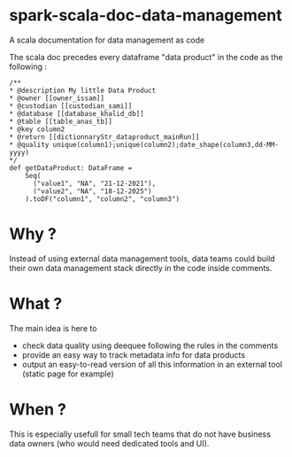 # spark-scala-doc-data-management

A scala documentation for data management as code

The scala doc precedes every dataframe "data product" in the code as the following :

```
/**
* @description My little Data Product
* @owner [[owner_issam]]
* @custodian [[custodian_sami]]
* @database [[database_khalid_db]]
* @table [[table_anas_tb]]
* @key column2
* @return [[dictionnaryStr_dataproduct_mainRun]]
* @quality unique(column1);unique(column2);date_shape(column3,dd-MM-yyyy)
*/
def getDataProduct: DataFrame =
    Seq(
      ("value1", "NA", "21-12-2021"),
      ("value2", "NA", "18-12-2025")
    ).toDF("column1", "column2", "column3")
```

# Why ?
Instead of using external data management tools, data teams could build their own data management stack directly in the code inside comments.

# What ?
The main idea is here to 
* check data quality using deequee following the rules in the comments
* provide an easy way to track metadata info for data products
* output an easy-to-read version of all this information in an external tool (static page for example)

# When ?
This is especially usefull for small tech teams that do not have business data owners (who would need dedicated tools and UI).

